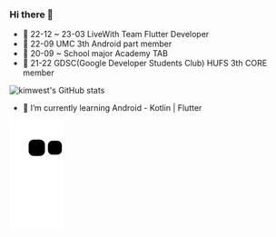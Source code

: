 ### Hi there 👋
- 🏢 22-12 ~ 23-03 LiveWith Team Flutter Developer
- 🏢 22-09  UMC 3th Android part member 
- 🏢 20-09 ~ School major Academy TAB
- 🏢 21-22 GDSC(Google Developer Students Club) HUFS 3th CORE member

![kimwest's GitHub stats](https://github-readme-stats.vercel.app/api?username=kimwest00&show_icons=true&theme=radical)

- 🌱 I’m currently learning Android - Kotlin | Flutter

![Snake animation](https://github.com/kimwest00/kimwest00/blob/output/github-contribution-grid-snake.svg)

